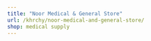 ```yaml
---
title: "Noor Medical & General Store"
url: /khrchy/noor-medical-and-general-store/
shop: medical supply
---
```

